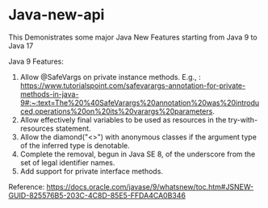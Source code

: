 # Java-new-api
This Demonistrates some major Java New Features starting from Java 9 to Java 17

Java 9 Features:
1. Allow @SafeVargs on private instance methods. E.g., : https://www.tutorialspoint.com/safevarargs-annotation-for-private-methods-in-java-9#:~:text=The%20%40SafeVarargs%20annotation%20was%20introduced,operations%20on%20its%20varargs%20parameters.
2. Allow effectively final variables to be used as resources in the try-with-resources statement.
3. Allow the diamond("<>") with anonymous classes if the argument type of the inferred type is denotable.
4. Complete the removal, begun in Java SE 8, of the underscore from the set of legal identifier names.
5. Add support for private interface methods.

Reference: https://docs.oracle.com/javase/9/whatsnew/toc.htm#JSNEW-GUID-825576B5-203C-4C8D-85E5-FFDA4CA0B346



